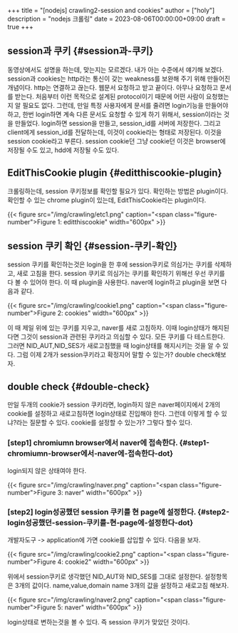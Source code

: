 +++
title = "[nodejs] crawling2-session and cookies"
author = ["holy"]
description = "nodejs 크롤링"
date = 2023-08-06T00:00:00+09:00
draft = true
+++

## session과 쿠키 {#session과-쿠키}

동영상에서도 설명을 하는데, 맞는지는 모르겠다. 내가 아는 수준에서
얘기해 보겠다. session과 cookies는 http라는 통신이 갖는 weakness를
보완해 주기 위해 만들어진 개념이다. http는 연결하고 끊는다. 웹문서
요청하고 받고 끝이다. 아무나 요청하고 문서를 받는다. 처음부터 이런
목적으로 설계된 protocol이기 때문에 어떤 사람이 요청했는지 알 필요도
없다. 그런데, 만일 특정 사용자에게 문서를 줄려면 login기능을 만들어야
하고, 한번 login하면 계속 다른 문서도 요청할 수 있게 하기 위해서,
session이라는 것을 만들었다. login하면 session을 만들고, session_id를
서버에 저장한다. 그리고 client에게 session_id를 전달하는데, 이것이
cookie라는 형태로 저장된다. 이것을 session cookie라고 부른다. session
cookie던 그냥 cookie던 이것은 browser에 저장될 수도 있고, hdd에 저장될
수도 있다.


## EditThisCookie plugin {#editthiscookie-plugin}

크롤링하는데, session 쿠키정보를 확인할 필요가 있다. 확인하는 방법은
plugin이다. 확인할 수 있는 chrome plugin이 있는데, EditThisCookie라는
plugin이다.

<a id="figure--editthiscookie"></a>

{{< figure src="/img/crawling/etc1.png" caption="<span class=\"figure-number\">Figure 1: </span>editthiscookie" width="600px" >}}


## session 쿠키 확인 {#session-쿠키-확인}

session 쿠키를 확인하는것은 login을 한 후에 session쿠키로 의심가는
쿠키를 삭제하고, 새로 고침을 한다. session 쿠키로 의심가는 쿠키를
확인하기 위해선 우선 쿠키를 다 볼 수 있어야 한다. 이 때 plugin을 사용한다.
naver에 login하고 plugin을 보면 다음과 같다.

<a id="figure--cookies"></a>

{{< figure src="/img/crawling/cookie1.png" caption="<span class=\"figure-number\">Figure 2: </span>cookies" width="600px" >}}

이 때 제일 위에 있는 쿠키를 지우고, naver를 새로 고침하자. 이때
login상태가 해지된다면 그것이 session과 관련된 쿠키라고 의심할 수
있다. 모든 쿠키를 다 테스트한다. 그러면 NID_AUT,NID_SES가 새로고침했을
때 login상태를 해지시키는 것을 알 수 있다. 그럼 이제 2개가
session쿠키라고 확정지어 말할 수 있는가? double check해보자.


## double check {#double-check}

만일 두개의 cookie가 session 쿠키라면, login하지 않은 naver페이지에서
2개의 cookie를 설정하고 새로고침하면 login상태로 진입해야 한다. 그런데 이렇게
할 수 있냐?라는 질문할 수 있다. cookie를 설정할 수 있는가? 그렇다 할수 있다.


### [step1] chromiumn browser에서 naver에 접속한다. {#step1-chromiumn-browser에서-naver에-접속한다-dot}

login되지 않은 상태여야 한다.

<a id="figure--naver"></a>

{{< figure src="/img/crawling/naver.png" caption="<span class=\"figure-number\">Figure 3: </span>naver" width="600px" >}}


### [step2] login성공했던 session 쿠키를 현 page에 설정한다. {#step2-login성공했던-session-쿠키를-현-page에-설정한다-dot}

개발자도구 -&gt; application에 가면 cookie를 삽입할 수 있다. 다음을
보자.

<a id="figure--cookie2"></a>

{{< figure src="/img/crawling/cookie2.png" caption="<span class=\"figure-number\">Figure 4: </span>cookie2" width="600px" >}}

위에서 session쿠키로 생각했던 NID_AUT와 NID_SES를 그대로
설정한다. 설정항목은 3개의 값이다. name,value,domain name 3개의 값을
설정하고 새로고침 해보자.

<a id="figure--naver"></a>

{{< figure src="/img/crawling/naver2.png" caption="<span class=\"figure-number\">Figure 5: </span>naver" width="600px" >}}

login상태로 변하는것을 볼 수 있다. 즉 session 쿠키가 맞았던 것이다.
